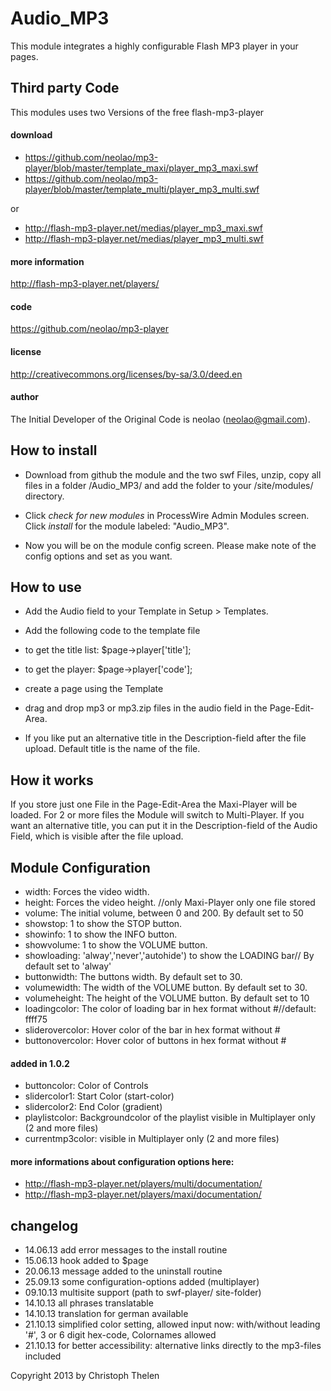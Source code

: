 Audio_MP3
=========

This module integrates a highly configurable Flash MP3 player in your pages.
 
## Third party Code
This modules uses two Versions of the free flash-mp3-player

#### download
- https://github.com/neolao/mp3-player/blob/master/template_maxi/player_mp3_maxi.swf
- https://github.com/neolao/mp3-player/blob/master/template_multi/player_mp3_multi.swf

or

- http://flash-mp3-player.net/medias/player_mp3_maxi.swf
- http://flash-mp3-player.net/medias/player_mp3_multi.swf

#### more information
http://flash-mp3-player.net/players/

#### code
https://github.com/neolao/mp3-player

#### license
http://creativecommons.org/licenses/by-sa/3.0/deed.en

#### author
The Initial Developer of the Original Code is neolao (neolao@gmail.com).


## How to install

- Download from github the module and the two swf Files, unzip, copy all files in a folder /Audio_MP3/ and add the folder to your /site/modules/ directory. 

- Click *check for new modules* in ProcessWire Admin Modules screen. Click *install* for the module labeled: "Audio_MP3".

- Now you will be on the module config screen. Please make note of the config options and set as you want.


## How to use

- Add the Audio field to your Template in Setup > Templates.

- Add the following code to the template file
- to get the title list: $page->player['title'];
- to get the player: $page->player['code'];

- create a page using the Template

- drag and drop mp3 or mp3.zip files in the audio field in the Page-Edit-Area.
- If you like put an alternative title in the Description-field after the file upload. Default title is the name of the file.



## How it works

If you store just one File in the Page-Edit-Area the Maxi-Player will be loaded. For 2 or more files the Module will switch to Multi-Player. If you want an alternative title, you can put it in the Description-field of the Audio Field, which is visible after the file upload.


## Module Configuration

- width: Forces the video width.
- height: Forces the video height. //only Maxi-Player only one file stored
- volume: The initial volume, between 0 and 200. By default set to 50
- showstop: 1 to show the STOP button.
- showinfo: 1 to show the INFO button.
- showvolume: 1 to show the VOLUME button.
- showloading: 'alway','never','autohide') to show the LOADING bar// By default set to 'alway'
- buttonwidth: The buttons width. By default set to 30.
- volumewidth: The width of the VOLUME button. By default set to 30.
- volumeheight: The height of the VOLUME button. By default set to 10
- loadingcolor: The color of loading bar in hex format without #//default: ffff75
- sliderovercolor: Hover color of the bar in hex format without #
- buttonovercolor: Hover color of buttons in hex format without #

#### added in 1.0.2
- buttoncolor: Color of Controls
- slidercolor1: Start Color (start-color)
- slidercolor2: End Color (gradient)
- playlistcolor: Backgroundcolor of the playlist visible in  Multiplayer only (2 and more files)
- currentmp3color: visible in  Multiplayer only (2 and more files)

#### more informations about configuration options here:

- http://flash-mp3-player.net/players/multi/documentation/
- http://flash-mp3-player.net/players/maxi/documentation/

## changelog
* 14.06.13 add error messages to the install routine
* 15.06.13 hook added to $page
* 20.06.13 message added to the uninstall routine
* 25.09.13 some configuration-options added (multiplayer)
* 09.10.13 multisite support (path to swf-player/ site-folder)
* 14.10.13 all phrases translatable
* 14.10.13 translation for german available
* 21.10.13 simplified color setting, allowed input now: with/without leading '#', 3 or 6 digit hex-code, Colornames allowed
* 21.10.13 for better accessibility: alternative links directly to the mp3-files included

Copyright 2013 by Christoph Thelen
